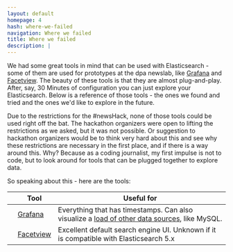 ```yaml
---
layout: default
homepage: 4
hash: where-we-failed
navigation: Where we failed
title: Where we failed
description: |
---
```


We had some great tools in mind that can be used with Elasticsearch - some of them are used for prototypes at the dpa newslab, like [Grafana](https://grafana.com/) and [Facetview](https://github.com/okfn/facetview). The beauty of these tools is that they are almost plug-and-play. After, say, 30 Minutes of configuration you can just explore your Elasticsearch. Below is a reference of those tools - the ones we found and tried and the ones we'd like to explore in the future.

Due to the restrictions for the #newsHack, none of those tools could be used right off the bat. The hackathon organizers were open to lifting the restrictions as we asked, but it was not possible. Or suggestion to hackathon organizers would be to think very hard about this and see why these restrictions are necessary in the first place, and if there is a way around this. Why? Because as a coding journalist, my first impulse is not to code, but to look around for tools that can be plugged together to explore data.

So speaking about this - here are the tools:


|   |Tool| Useful for |
| --- | ----------------------------------- | ------------ |
|   | [Grafana](https://grafana.com/)   | Everything that has timestamps. Can also visualize a [load of other data sources](http://docs.grafana.org/features/datasources/), like MySQL.|
|   | [Facetview](https://github.com/okfn/facetview) | Excellent default search engine UI. Unknown if it is compatible with Elasticsearch 5.x |


